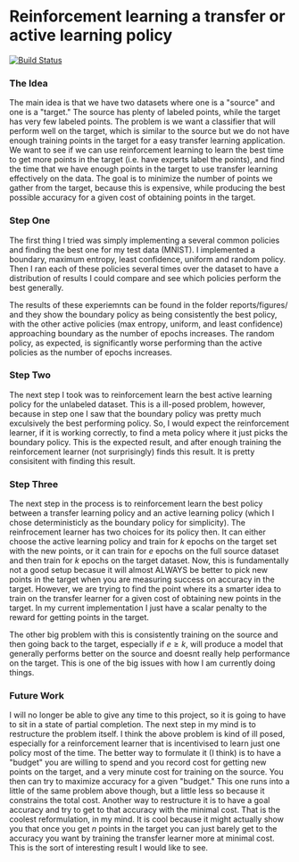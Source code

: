 # Reinforcement learning a transfer or active learning policy 

[![Build Status](https://travis-ci.com/pblankley/thesis.svg?token=FWBabyaZZecFnSgMiD6n&branch=master)](https://travis-ci.com/pblankley/thesis)

### The Idea 

The main idea is that we have two datasets where one is a "source" and one is a "target."  The source has plenty of labeled points, while the target has very few labeled points.  The problem is we want a classifier that will perform well on the target, which is similar to the source but we do not have enough training points in the target for a easy transfer learning application.  We want to see if we can use reinforcement learning to learn the best time to get more points in the target (i.e. have experts label the points), and find the time that we have enough points in the target to use transfer learning effectively on the data.  The goal is to minimize the number of points we gather from the target, because this is expensive, while producing the best possible accuracy for a given cost of obtaining points in the target. 

### Step One 

The first thing I tried was simply implementing a several common policies and finding the best one for my test data (MNIST).  I implemented a boundary, maximum entropy, least confidence, uniform and random policy. Then I ran each of these policies several times over the dataset to have a distribution of results I could compare and see which policies perform the best generally. 

The results of these experiemnts can be found in the folder reports/figures/ and they show the boundary policy as being consistently the best policy, with the other active policies (max entropy, uniform,  and least confidence) approaching boundary as the number of epochs increases.  The random policy, as expected, is significantly worse performing than the active policies as the number of epochs increases.

### Step Two

The next step I took was to reinforcement learn the best active learning policy for the unlabeled dataset.  This is a ill-posed problem, however, because in step one I saw that the boundary policy was pretty much exculsively the best performing policy.  So, I would expect the reinforcement learner, if it is working correctly, to find a meta policy where it just picks the boundary policy.  This is the expected result, and after enough training the reinforcement learner (not surprisingly) finds this result.  It is pretty consisitent with finding this result. 

### Step Three

The next step in the process is to reinforcement learn the best policy between a transfer learning policy and an active learning policy (which I chose deterministicly as the boundary policy for simplicity). The reinfrocement learner has two choices for its policy then.  It  can either choose the active learning policy and train for $k$ epochs on the target set with the new points, or it can train for $e$ epochs on the full source dataset and then train for $k$ epochs on the target dataset.  Now, this is fundamentally not a good setup becasue it will almost ALWAYS be better to pick new points in the target when you are measuring success on accuracy in the target.  However, we are trying to find the point where its a smarter idea to train on the transfer learner for a given cost of obtaining new points in the target.  In my current implementation I just have a scalar penalty to the reward for getting points in the target.  

The other big problem with this is consistently training on the source and then going back to the target, especially if $e \ge k$, will produce a model that generally performs better on the source and doesnt really help performance on the target.  This is one of the big issues with how I am currently doing things.

### Future Work

I will no longer be able to give any time to this project, so it is going to have to sit in a state of partial completion. The next step in my mind is to restructure the problem itself.  I think the above problem is kind of ill posed, especially for a reinforcement learner that is incentivised to learn just one policy most of the time. The better way to formulate it (I think) is to have a "budget" you are willing to spend and you record cost for getting new points on the target, and a very minute cost for training on the source.  You then can try to maximize accuracy for a given "budget."  This one runs into a little of the same problem above though, but a little less so because it constrains the total cost.  Another way to restructure it is to have a goal accuracy and try to get to that accuracy with the minimal cost.  That is the coolest reformulation, in my mind.  It is cool because it might actually show you that once you get $n$ points in the target you can just barely get to the accuracy you want by training the transfer learner more at minimal cost.  This is the sort of interesting result I would like to see. 


